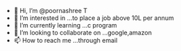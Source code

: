 - 👋 Hi, I’m @poornashree T
- 👀 I’m interested in ...to place a job above 10L per annum
- 🌱 I’m currently learning ...c program
- 💞️ I’m looking to collaborate on ...google,amazon
- 📫 How to reach me ...through email

<!---
poorna646/poorna646 is a ✨ special ✨ repository because its `README.md` (this file) appears on your GitHub profile.
You can click the Preview link to take a look at your changes.
--->
